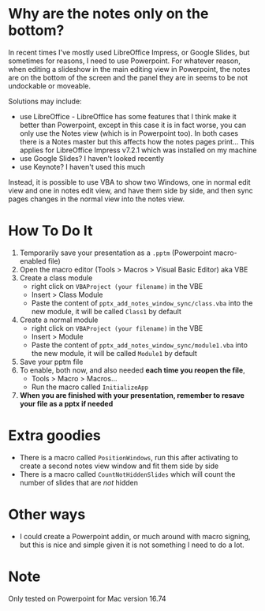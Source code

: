 # Why are the notes only on the bottom?

In recent times I've mostly used LibreOffice Impress, or Google Slides, but sometimes for reasons, I need to use Powerpoint. For whatever reason, when editing a slideshow in the main editing view in Powerpoint, the notes are on the bottom of the screen and the panel they are in seems to be  not undockable or moveable.

Solutions may include:
- use LibreOffice - LibreOffice has some features that I think make it better than Powerpoint, except in this case it is in fact worse, you can only use the Notes view (which is in Powerpoint too). In both cases there is a Notes master but this affects how the notes pages print... This applies for LibreOffice Impress v7.2.1 which was installed on my machine
- use Google Slides? I haven't looked recently
- use Keynote? I haven't used this much

Instead, it is possible to use VBA to show two Windows, one in normal edit view and one in notes edit view, and have them side by side, and then sync pages changes in the normal view into the notes view.

# How To Do It

1. Temporarily save your presentation as a `.pptm` (Powerpoint macro-enabled file)
2. Open the macro editor (Tools > Macros > Visual Basic Editor) aka VBE
3. Create a class module
    - right click on `VBAProject (your filename)` in the VBE
    - Insert > Class Module
    - Paste the content of `pptx_add_notes_window_sync/class.vba` into the new module, it will be called `Class1` by default
4. Create a normal module
    - right click on `VBAProject (your filename)` in the VBE
    - Insert > Module
    - Paste the content of `pptx_add_notes_window_sync/module1.vba` into the new module, it will be called `Module1` by default
5. Save your pptm file
6. To enable, both now, and also needed **each time you reopen the file**,
    - Tools > Macro > Macros...
    - Run the macro called `InitializeApp`
7. **When you are finished with your presentation, remember to resave your file as a pptx if needed**

# Extra goodies

- There is a macro called `PositionWindows`, run this after activating to create a second notes view window and fit them side by side
- There is a macro called `CountNotHiddenSlides` which will count the number of slides that are _not_ hidden

# Other ways

- I could create a Powerpoint addin, or much around with macro signing, but this is nice and simple given it is not something I need to do a lot.

# Note

Only tested on Powerpoint for Mac version 16.74
